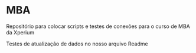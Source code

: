 # MBA

Repositório para colocar scripts e testes de conexões para o curso de MBA da Xperium

Testes de atualização de dados no nosso arquivo Readme
